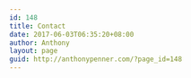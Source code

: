 ```yaml
---
id: 148
title: Contact
date: 2017-06-03T06:35:20+08:00
author: Anthony
layout: page
guid: http://anthonypenner.com/?page_id=148
---
```

